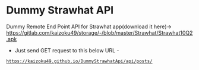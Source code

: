 # Dummy Strawhat API
Dummy Remote End Point API for Strawhat app(download it here)-> https://gitlab.com/kaizoku49/storage/-/blob/master/Strawhat/Strawhat10Q2.apk

- Just send GET request to this below URL -

[`https://kaizoku49.github.io/DummyStrawhatApi/api/posts/`](https://kaizoku49.github.io/DummyStrawhatApi/api/posts/)
